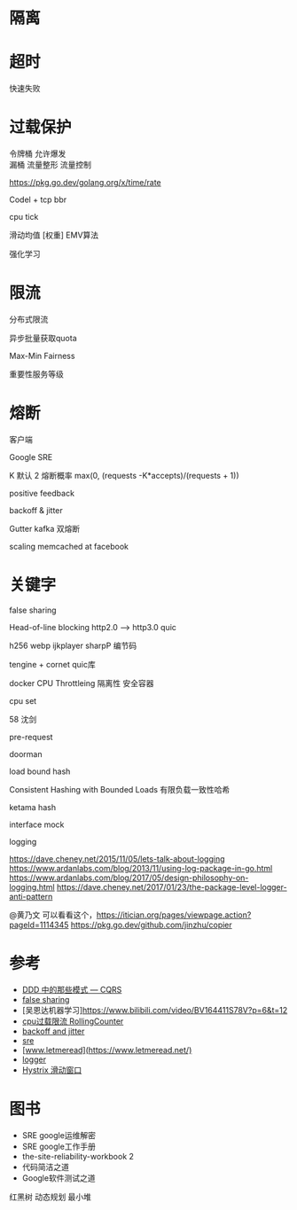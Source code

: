 
# 隔离

# 超时
快速失败

# 过载保护
令牌桶  允许爆发  
漏桶    流量整形  流量控制

https://pkg.go.dev/golang.org/x/time/rate

Codel + tcp bbr

cpu tick 

滑动均值 [权重]  EMV算法

强化学习

# 限流
分布式限流

异步批量获取quota

Max-Min Fairness

重要性服务等级

# 熔断

客户端

Google SRE

K 默认 2
熔断概率 max(0, (requests -K*accepts)/(requests + 1))

positive feedback

backoff & jitter

Gutter kafka 双熔断


scaling memcached at facebook


# 关键字
false sharing

Head-of-line blocking  http2.0 --> http3.0 quic

h256 webp ijkplayer sharpP  编节码

tengine + cornet quic库

docker CPU Throttleing 隔离性 安全容器

cpu set

58 沈剑

pre-request

doorman

load bound hash

Consistent Hashing with Bounded Loads  有限负载一致性哈希

ketama hash


interface mock

logging

https://dave.cheney.net/2015/11/05/lets-talk-about-logging
https://www.ardanlabs.com/blog/2013/11/using-log-package-in-go.html
https://www.ardanlabs.com/blog/2017/05/design-philosophy-on-logging.html
https://dave.cheney.net/2017/01/23/the-package-level-logger-anti-pattern

@黄乃文 可以看看这个，https://itician.org/pages/viewpage.action?pageId=1114345 
https://pkg.go.dev/github.com/jinzhu/copier


# 参考
- [DDD 中的那些模式 — CQRS](https://zhuanlan.zhihu.com/p/115685384)
- [false sharing](https://www.cnblogs.com/cyfonly/p/5800758.html)
- [吴恩达机器学习]https://www.bilibili.com/video/BV164411S78V?p=6&t=12
- [cpu过载限流 RollingCounter](https://github.com/go-kratos/kratos/tree/master/pkg/stat/metric)
- [backoff and jitter](https://aws.amazon.com/blogs/architecture/exponential-backoff-and-jitter/)
- [sre](https://landing.google.com/sre/books/)
- [www.letmeread](https://www.letmeread.net/)
- [logger](https://dave.cheney.net/2017/01/23/the-package-level-logger-anti-pattern)
- [Hystrix 滑动窗口](https://blog.csdn.net/liubenlong007/article/details/86613317)


# 图书
- SRE google运维解密
- SRE google工作手册
- the-site-reliability-workbook 2
- 代码简洁之道
- Google软件测试之道


红黑树
动态规划
最小堆
